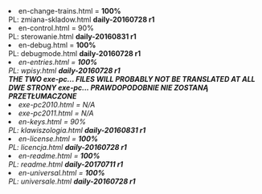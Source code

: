 <li> en-change-trains.html  = <b>100%</b>
<br> PL: zmiana-skladow.html  <b>daily-20160728 r1</b>
<br>
<li> en-control.html = 90%</b>
<br> PL: sterowanie.html        <b>daily-20160831 r1</b>
<br>
<li> en-debug.html = <b>100%</b> 
<br> PL: debugmode.html         <b>daily-20160728 r1</b>
<br>
<li><i> en-entries.html = <b>100%</b> 
<br> PL: wpisy.html             <b>daily-20160728 r1</b>
<br>
<b>
<i>THE TWO exe-pc... FILES WILL PROBABLY NOT BE TRANSLATED AT ALL<br></i>
<i>DWE STRONY exe-pc... PRAWDOPODOBNIE NIE ZOSTANĄ PRZETŁUMACZONE</i>
</b>
<li><i> exe-pc2010.html = N/A</i>
<br>
<li><i> exe-pc2011.html = N/A</i>
<br>
<li> en-keys.html = 90%</b>
<br> PL: klawiszologia.html     <b>daily-20160831 r1</b>
<br>
<li> en-license.html = <b>100%</b> 
<br> PL: licencja.html          <b>daily-20160728 r1</b>
<br>
<li> en-readme.html = <b>100%</b>
<br> PL: readme.html            <b>daily-20170711 r1</b>
<br>
<li> en-universal.html = <b>100%</b> 
<br> PL: universale.html        <b>daily-20160728 r1</b>
